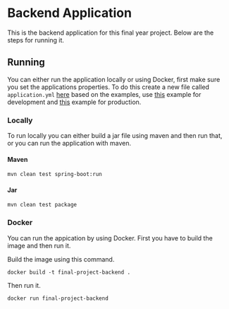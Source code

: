 # Backend Application

This is the backend application for this final year project. Below are the steps for running it.

## Running

You can either run the application locally or using Docker, first make sure you set the applications properties. To do this create a new file called ```application.yml``` [here](src/main/resources/) based on the examples, use [this](src/main/resources/dev-application.example.yml) example for development and [this](src/main/resources/prod-application.example.yml) example for production.

### Locally

To run locally you can either build a jar file using maven
and then run that, or you can run the application with maven.

#### Maven

```
mvn clean test spring-boot:run
```

#### Jar

```
mvn clean test package
```

### Docker

You can run the appication by using Docker. First you have to build the image and then run it. 


Build the image using this command.

```
docker build -t final-project-backend .
```

Then run it.

```
docker run final-project-backend
```
